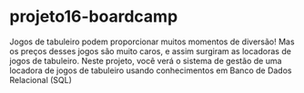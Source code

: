 # projeto16-boardcamp
 Jogos de tabuleiro podem proporcionar muitos momentos de diversão! Mas os preços desses jogos são muito caros, e assim surgiram as locadoras de jogos de tabuleiro. Neste projeto, você verá o sistema de gestão de uma locadora de jogos de tabuleiro usando conhecimentos em Banco de Dados Relacional (SQL)
